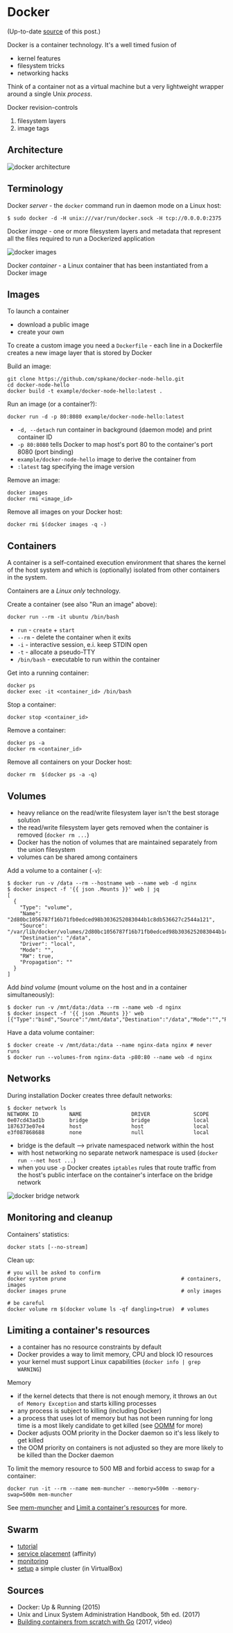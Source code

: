 Docker
======

(Up-to-date [source](https://github.com/jreisinger/blog/blob/master/posts/docker.md) of this post.)

Docker is a container technology. It's a well timed fusion of

* kernel features
* filesystem tricks
* networking hacks

Think of a container not as a virtual machine but a very lightweight wrapper
around a single Unix *process*.

Docker revision-controls

1. filesystem layers
2. image tags

Architecture
------------

![docker architecture](https://raw.github.com/jreisinger/blog/master/files/docker_architecture.png "Docker architecture")

Terminology
-----------

Docker *server* - the `docker` command run in daemon mode on a Linux host:

    $ sudo docker -d -H unix:///var/run/docker.sock -H tcp://0.0.0.0:2375

Docker *image* - one or more filesystem layers and metadata that represent all
the files required to run a Dockerized application

![docker images](https://raw.github.com/jreisinger/blog/master/files/docker_images.png "Docker images")

Docker *container* - a Linux container that has been instantiated from a Docker
image

Images
------

To launch a container

* download a public image
* create your own

To create a custom image you need a `Dockerfile` - each line in a Dockerfile creates a new image layer that is stored by Docker

Build an image:

    git clone https://github.com/spkane/docker-node-hello.git
    cd docker-node-hello
    docker build -t example/docker-node-hello:latest .

Run an image (or a container?):

    docker run -d -p 80:8080 example/docker-node-hello:latest

* `-d, --detach` run container in background (daemon mode) and print container ID
* `-p 80:8080` tells Docker to map host's port 80 to the container's port 8080 (port binding)
* `example/docker-node-hello` image to derive the container from
* `:latest` tag specifying the image version

Remove an image:

    docker images
    docker rmi <image_id>

Remove all images on your Docker host:

    docker rmi $(docker images -q -)

Containers
----------

A container is a self-contained execution environment that shares the kernel of
the host system and which is (optionally) isolated from other containers in the
system.

Containers are a *Linux only* technology.

Create a container (see also "Run an image" above):

    docker run --rm -it ubuntu /bin/bash

* `run` - `create` + `start`
* `--rm` - delete the container when it exits
* `-i` - interactive session, e.i. keep STDIN open
* `-t` - allocate a pseudo-TTY
* `/bin/bash` - executable to run within the container

Get into a running container:

    docker ps
    docker exec -it <container_id> /bin/bash

Stop a container:

    docker stop <container_id>

Remove a container:

    docker ps -a
    docker rm <container_id>

Remove all containers on your Docker host:

    docker rm  $(docker ps -a -q)

Volumes
-------

* heavy reliance on the read/write filesystem layer isn't the best storage
    solution
* the read/write filesystem layer gets removed when the container is removed (`docker rm ...`)
* Docker has the notion of volumes that are maintained separately from the union
    filesystem
* volumes can be shared among containers

Add a volume to a container (`-v`):

    $ docker run -v /data --rm --hostname web --name web -d nginx
    $ docker inspect -f '{{ json .Mounts }}' web | jq
    [
      {
        "Type": "volume",
        "Name": "2d80bc1056787f16b71fb0edced98b3036252083044b1c8db536627c2544a121",
        "Source": "/var/lib/docker/volumes/2d80bc1056787f16b71fb0edced98b3036252083044b1c8db536627c2544a121/_data",
        "Destination": "/data",
        "Driver": "local",
        "Mode": "",
        "RW": true,
        "Propagation": ""
      }
    ]

Add *bind volume* (mount volume on the host and in a container simultaneously):

    $ docker run -v /mnt/data:/data --rm --name web -d nginx
    $ docker inspect -f '{{ json .Mounts }}' web
    [{"Type":"bind","Source":"/mnt/data","Destination":"/data","Mode":"","RW":true,"Propagation":"rprivate"}]

Have a data volume container:

    $ docker create -v /mnt/data:/data --name nginx-data nginx # never runs
    $ docker run --volumes-from nginx-data -p80:80 --name web -d nginx

Networks
--------

During installation Docker creates three default networks:

    $ docker network ls
    NETWORK ID          NAME                DRIVER              SCOPE
    0e07cd43ad1b        bridge              bridge              local
    1876373e07e4        host                host                local
    e3f087868688        none                null                local

* bridge is the default --> private namespaced network within the host
* with host networking no separate network namespace is used (`docker run --net
    host ...`)
* when you use `-p` Docker creates `iptables` rules that route traffic from the
    host's public interface on the container's interface on the bridge network

![docker bridge network](https://raw.github.com/jreisinger/blog/master/files/docker_bridge.png "Docker bridge network")

Monitoring and cleanup
----------------------

Containers' statistics:

    docker stats [--no-stream]

Clean up:

    # you will be asked to confirm
    docker system prune                                     # containers, images
    docker images prune                                     # only images

    # be careful
    docker volume rm $(docker volume ls -qf dangling=true)  # volumes

Limiting a container's resources
--------------------------------

* a container has no resource constraints by default
* Docker provides a way to limit memory, CPU and block IO resources
* your kernel must support Linux capabilities (`docker info | grep WARNING`)

Memory

* if the kernel detects that there is not enough memory, it throws an `Out of Memory Exception` and starts killing processes
* any process is subject to killing (including Docker)
* a process that uses lot of memory but has not been running for long time is a most likely candidate to get killed (see [OOMM](https://www.kernel.org/doc/gorman/html/understand/understand016.html) for more)
* Docker adjusts OOM priority in the Docker daemon so it's less likely to get killed
* the OOM priority on containers is not adjusted so they are more likely to be killed than the Docker daemon

To limit the memory resource to 500 MB and forbid access to swap for a container:

    docker run -it --rm --name mem-muncher --memory=500m --memory-swap=500m mem-muncher

See [mem-muncher](https://github.com/jreisinger/mem-muncher) and [Limit a container's resources](https://docs.docker.com/config/containers/resource_constraints/) for more.

Swarm
-----

* [tutorial](https://docs.docker.com/engine/swarm/swarm-tutorial/)
* [service placement](https://docs.docker.com/engine/swarm/services/#control-service-placement) (affinity)
* [monitoring](https://github.com/stefanprodan/swarmprom)
* [setup](https://gist.github.com/jreisinger/a196f3e51e3a7069f7f91665025570cf) a simple cluster (in VirtualBox)

Sources
-------

* Docker: Up & Running (2015)
* Unix and Linux System Administration Handbook, 5th ed. (2017)
* [Building containers from scratch with Go](https://www.safaribooksonline.com/library/view/building-containers-from/9781491988404/) (2017, video)
